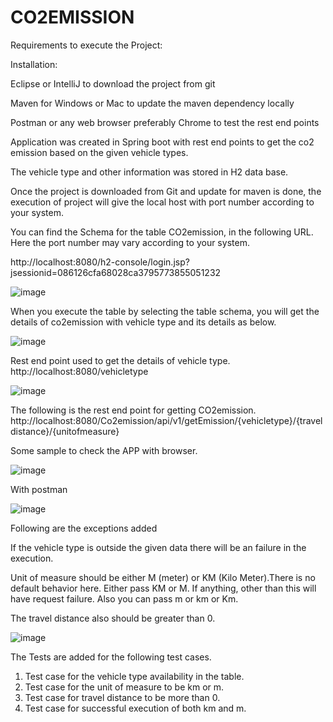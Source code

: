 # CO2EMISSION

Requirements to execute the Project:

Installation:

Eclipse or IntelliJ to download the project from git

Maven for Windows or Mac to update the maven dependency locally

Postman or any web browser preferably Chrome to test the rest end points
 
Application was created in Spring boot with rest end points to get the co2 emission based on the given vehicle types.

The vehicle type and other information was stored in H2 data base. 

Once the project is downloaded from Git and update for maven is done, the execution of project will give the local host with port number according to your system. 

You can find the Schema for the table CO2emission, in the following URL. Here the port number may vary according to your system. 

http://localhost:8080/h2-console/login.jsp?jsessionid=086126cfa68028ca3795773855051232

![image](https://user-images.githubusercontent.com/59384874/82643887-f8367000-9c2d-11ea-9de2-50522479e648.png)

When you execute the table by selecting the table schema, you will get the details of co2emission with vehicle type and its details as below.

![image](https://user-images.githubusercontent.com/59384874/82644265-a510ed00-9c2e-11ea-8269-309f9401aa56.png)

Rest end point used to get the details of vehicle type.
http://localhost:8080/vehicletype

![image](https://user-images.githubusercontent.com/59384874/82644438-f15c2d00-9c2e-11ea-8fde-49cc41e0e03d.png)

The following is the rest end point for getting CO2emission.
http://localhost:8080/Co2emission/api/v1/getEmission/{vehicletype}/{traveldistance}/{unitofmeasure}

Some sample to check the APP with browser.

![image](https://user-images.githubusercontent.com/59384874/82644769-7e06eb00-9c2f-11ea-98a9-2d48d0ad3c55.png)

With postman

![image](https://user-images.githubusercontent.com/59384874/82644844-9ecf4080-9c2f-11ea-9daf-1fa0b643d2b9.png)

Following are the exceptions added

If the vehicle type is outside the given data there will be an failure in the execution.

Unit of measure should be either M (meter) or KM (Kilo Meter).There is no default behavior here. Either pass KM or M. If anything, other than this will have request failure. Also you can pass m or km or Km. 

The travel distance also should be greater than 0.
  
 ![image](https://user-images.githubusercontent.com/59384874/82644634-4304b780-9c2f-11ea-88bf-dd83f1a6754a.png)

The Tests are added for the following test cases.

1.	Test case for the vehicle type availability in the table.
2.	Test case for the unit of measure to be km or m.
3.	Test case for travel distance to be more than 0.
4.	Test case for successful execution of both km and m. 
